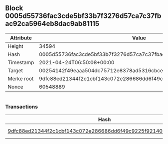 ## Block 0005d55736fac3cde5bf33b7f3276d57ca7c37fbac92ca5964eb8dac9ab81115

Attribute | Value
--- | ---
Height | 34594
Hash | 0005d55736fac3cde5bf33b7f3276d57ca7c37fbac92ca5964eb8dac9ab81115
Timestamp | 2021-04-24T06:50:08+00:00
Target | 00254142f49eaaa504dc75712e8378ad5316cbcead634704b3734b6271167cc4
Merke root | 9dfc88ed21344f2c1cbf143c072e286686dd6f49c9225f9214084f37408f1d0a
Nonce | 60548889

```

```

### Transactions

Hash | Amount
--- | ---
[9dfc88ed21344f2c1cbf143c072e286686dd6f49c9225f9214084f37408f1d0a](9dfc88ed21344f2c1cbf143c072e286686dd6f49c9225f9214084f37408f1d0a.md) | 10.00000000 SKEPTI 

